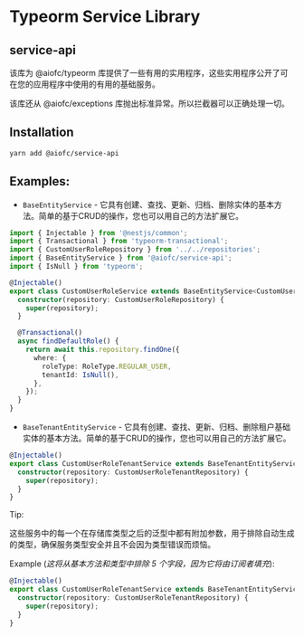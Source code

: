 # Typeorm Service Library
## service-api

该库为 @aiofc/typeorm 库提供了一些有用的实用程序，这些实用程序公开了可在您的应用程序中使用的有用的基础服务。

该库还从 @aiofc/exceptions 库抛出标准异常。所以拦截器可以正确处理一切。

## Installation

```bash
yarn add @aiofc/service-api
```

## Examples:

- `BaseEntityService` - 它具有创建、查找、更新、归档、删除实体的基本方法。简单的基于CRUD的操作，您也可以用自己的方法扩展它。

```typescript
import { Injectable } from '@nestjs/common';
import { Transactional } from 'typeorm-transactional';
import { CustomUserRoleRepository } from '../../repositories';
import { BaseEntityService } from '@aiofc/service-api';
import { IsNull } from 'typeorm';

@Injectable()
export class CustomUserRoleService extends BaseEntityService<CustomUserRole, CustomUserRoleRepository> {
  constructor(repository: CustomUserRoleRepository) {
    super(repository);
  }

  @Transactional()
  async findDefaultRole() {
    return await this.repository.findOne({
      where: {
        roleType: RoleType.REGULAR_USER,
        tenantId: IsNull(),
      },
    });
  }
}
```

- `BaseTenantEntityService` - 它具有创建、查找、更新、归档、删除租户基础实体的基本方法。简单的基于CRUD的操作，您也可以用自己的方法扩展它。

```typescript
@Injectable()
export class CustomUserRoleTenantService extends BaseTenantEntityService<CustomUserRole, CustomUserRoleTenantRepository> {
  constructor(repository: CustomUserRoleTenantRepository) {
    super(repository);
  }
}
```

Tip:

这些服务中的每一个在存储库类型之后的泛型中都有附加参数，用于排除自动生成的类型，确保服务类型安全并且不会因为类型错误而烦恼。

Example (_这将从基本方法和类型中排除 5 个字段，因为它将由订阅者填充_):

```typescript
@Injectable()
export class CustomUserRoleTenantService extends BaseTenantEntityService<CustomUserRole, CustomUserRoleTenantRepository, Pick<CustomUserRole, 'id' | 'createdAt' | 'updatedAt' | 'deletedAt' | 'userId'>> {
  constructor(repository: CustomUserRoleTenantRepository) {
    super(repository);
  }
}
```
